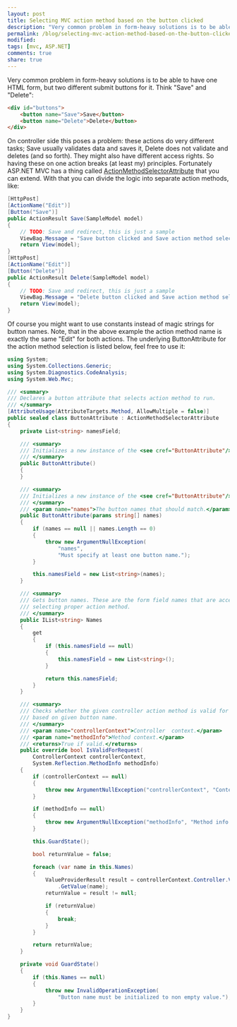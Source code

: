 ```yaml
---
layout: post
title: Selecting MVC action method based on the button clicked
description: "Very common problem in form-heavy solutions is to be able to have one HTML form, but two different submit buttons for it. Learn the MVC way to do solve this."
permalink: /blog/selecting-mvc-action-method-based-on-the-button-clicked
modified: 
tags: [mvc, ASP.NET]
comments: true
share: true
---
```


Very common problem in form-heavy solutions is to be able to have one HTML form, but two different submit buttons for it. Think "Save" and "Delete":

```html
<div id="buttons">
    <button name="Save">Save</button>
    <button name="Delete">Delete</button>
</div>
```

On controller side this poses a problem: these actions do very different tasks; Save usually validates data and saves it, Delete does not validate and deletes (and so forth). They might also have different access rights. So having these on one action breaks (at least my) principles. Fortunately ASP.NET MVC has a thing called [ActionMethodSelectorAttribute](http://msdn.microsoft.com/en-us/library/system.web.mvc.actionmethodselectorattribute.aspx) that you can extend. With that you can divide the logic into separate action methods, like:

```csharp
[HttpPost]
[ActionName("Edit")]
[Button("Save")]
public ActionResult Save(SampleModel model)
{
    // TODO: Save and redirect, this is just a sample
    ViewBag.Message = "Save button clicked and Save action method selected.";
    return View(model);
}
[HttpPost]
[ActionName("Edit")]
[Button("Delete")]
public ActionResult Delete(SampleModel model)
{
    // TODO: Save and redirect, this is just a sample
    ViewBag.Message = "Delete button clicked and Save action method selected.";
    return View(model);
}
```

Of course you might want to use constants instead of magic strings for button names. Note, that in the above example the action method name is exactly the same "Edit" for both actions. The underlying ButtonAttribute for the action method selection is listed below, feel free to use it: 

```csharp
using System;
using System.Collections.Generic;
using System.Diagnostics.CodeAnalysis;
using System.Web.Mvc;

/// <summary>
/// Declares a button attribute that selects action method to run. 
/// </summary>
[AttributeUsage(AttributeTargets.Method, AllowMultiple = false)]
public sealed class ButtonAttribute : ActionMethodSelectorAttribute
{
    private List<string> namesField;

    /// <summary>
    /// Initializes a new instance of the <see cref="ButtonAttribute"/> class.
    /// </summary>
    public ButtonAttribute()
    {
    }

    /// <summary>
    /// Initializes a new instance of the <see cref="ButtonAttribute"/> class.
    /// </summary>
    /// <param name="names">The button names that should match.</param>
    public ButtonAttribute(params string[] names)
    {
        if (names == null || names.Length == 0)
        {
            throw new ArgumentNullException(
                "names", 
                "Must specify at least one button name.");
        }

        this.namesField = new List<string>(names);
    }

    /// <summary>
    /// Gets button names. These are the form field names that are accepted when
    /// selecting proper action method.
    /// </summary>
    public IList<string> Names
    {
        get
        {
            if (this.namesField == null)
            {
                this.namesField = new List<string>();
            }

            return this.namesField;
        }
    }

    /// <summary>
    /// Checks whether the given controller action method is valid for execution 
    /// based on given button name.
    /// </summary>
    /// <param name="controllerContext">Controller  context.</param>
    /// <param name="methodInfo">Method context.</param>
    /// <returns>True if valid.</returns>
    public override bool IsValidForRequest(
        ControllerContext controllerContext, 
        System.Reflection.MethodInfo methodInfo)
    {
        if (controllerContext == null)
        {
            throw new ArgumentNullException("controllerContext", "Context can't be null.");
        }

        if (methodInfo == null)
        {
            throw new ArgumentNullException("methodInfo", "Method info can't be null.");
        }

        this.GuardState();

        bool returnValue = false;

        foreach (var name in this.Names)
        {
            ValueProviderResult result = controllerContext.Controller.ValueProvider
                .GetValue(name);
            returnValue = result != null;

            if (returnValue)
            {
                break;
            }
        }

        return returnValue;
    }

    private void GuardState()
    {
        if (this.Names == null)
        {
            throw new InvalidOperationException(
                "Button name must be initialized to non empty value.");
        }
    }
}
```
